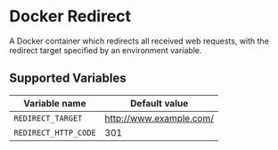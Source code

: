 # Docker Redirect

A Docker container which redirects all received web requests, with the redirect target specified by an environment variable.

## Supported Variables

| Variable name         | Default value              |
| --------------------- | -------------------------- | 
| `REDIRECT_TARGET`     | http://www.example.com/    |
| `REDIRECT_HTTP_CODE`  | 301                        |

